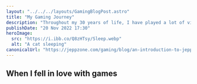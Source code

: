 ```yaml
---
layout: "../../../layouts/GamingBlogPost.astro"
title: "My Gaming Journey"
description: "Throughout my 30 years of life, I have played a lot of video games. In this post, I take you through my gaming journey as I remember it."
publishDate: "20 Nov 2022 17:30"
heroImage:
  src: "https://i.ibb.co/Q8zHTsy/Sleep.webp"
  alt: "A cat sleeping"
canonicalUrl: "https://jeppzone.com/gaming/blog/an-introduction-to-jeppzone-gaming/"
---
```


## When I fell in love with games
